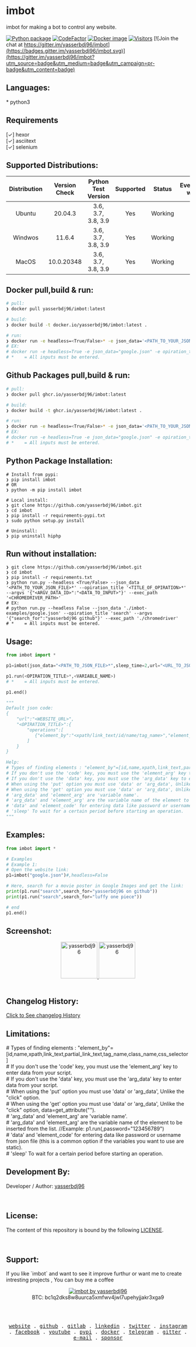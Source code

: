 <h1>imbot</h1>

<p>imbot for making a bot to control any website.</p>

[![Python package](https://github.com/yasserbdj96/imbot/actions/workflows/python-app.yml/badge.svg?branch=main)](https://github.com/yasserbdj96/imbot/actions/workflows/python-app.yml) [![CodeFactor](https://www.codefactor.io/repository/github/yasserbdj96/imbot/badge)](https://www.codefactor.io/repository/github/yasserbdj96/imbot) [![Docker image](https://github.com/yasserbdj96/imbot/actions/workflows/docker-image.yml/badge.svg)](https://github.com/yasserbdj96/imbot/actions/workflows/docker-image.yml) [![Visitors](https://visitor-badge.laobi.icu/badge?page_id=yasserbdj96.imbot)](https://github.com/yasserbdj96/imbot) [![Join the chat at https://gitter.im/yasserbdj96/imbot](https://badges.gitter.im/yasserbdj96/imbot.svg)](https://gitter.im/yasserbdj96/imbot?utm_source=badge&utm_medium=badge&utm_campaign=pr-badge&utm_content=badge)


<h2>Languages:</h2>
* python3

<h2>Requirements</h2>
[✓] hexor<br>
[✓] asciitext<br>
[✓] selenium

<h2>Supported Distributions:</h2>

| Distribution | Version Check     | Python Test Version | Supported | Status  | Everything works |
| :----------: | :---------------: | :-----------------: | :-------: | :----:  | :--------------: |
| Ubuntu       | 20.04.3           | 3.6, 3.7, 3.8, 3.9  | Yes       | Working | Yes              |
| Windwos      | 11.6.4            | 3.6, 3.7, 3.8, 3.9  | Yes       | Working | No               |
| MacOS        | 10.0.20348        | 3.6, 3.7, 3.8, 3.9  | Yes       | Working | No               |


<h2>Docker pull,build & run:</h2>

```bash
# pull:
❯ docker pull yasserbdj96/imbot:latest

# build:
❯ docker build -t docker.io/yasserbdj96/imbot:latest .

# run:
❯ docker run -e headless=<True/False>* -e json_data='<PATH_TO_YOUR_JSON_FILE>*' -e opiration_title='<TITLE_OF_OPIRATION>*' -e argvs='<ARGV_DATA_ID>="<DATA_TO_INPUT>"' -i -t imbot:latest
# EX:
# docker run -e headless=True -e json_data="google.json" -e opiration_title="search" -e  argvs='search_for="yasserbdj96 on github"' -i -t imbot:latest
# *    = All inputs must be entered.
```

<h2>Github Packages pull,build & run:</h2>

```bash
# pull:
❯ docker pull ghcr.io/yasserbdj96/imbot:latest

# build:
❯ docker build -t ghcr.io/yasserbdj96/imbot:latest .

# run:
❯ docker run -e headless=<True/False>* -e json_data='<PATH_TO_YOUR_JSON_FILE>*' -e opiration_title='<TITLE_OF_OPIRATION>*' -e argvs='<ARGV_DATA_ID>="<DATA_TO_INPUT>"' -i -t ghcr.io/yasserbdj96/imbot:latest
# EX:
# docker run -e headless=True -e json_data="google.json" -e opiration_title="search" -e  argvs='search_for="yasserbdj96 on github"' -i -t ghcr.io/yasserbdj96/imbot:latest
# *    = All inputs must be entered.
```

<h2>Python Package Installation:</h2>

```
# Install from pypi:
❯ pip install imbot
# OR
❯ python -m pip install imbot

# Local install:
❯ git clone https://github.com/yasserbdj96/imbot.git
❯ cd imbot
❯ pip install -r requirements-pypi.txt
❯ sudo python setup.py install

# Uninstall:
❯ pip uninstall hiphp
```

<h2>Run without installation:</h2>

```
❯ git clone https://github.com/yasserbdj96/imbot.git
❯ cd imbot
❯ pip install -r requirements.txt
❯ python run.py --headless <True/False> --json_data '<PATH_TO_YOUR_JSON_FILE>*' --opiration_title '<TITLE_OF_OPIRATION>*' --argvs '{"<ARGV_DATA_ID>":"<DATA_TO_INPUT>"}' --exec_path '<CHROMEDRIVER_PATH>'
# EX:
# python run.py --headless False --json_data './imbot-examples/google.json' --opiration_title 'search' --argvs '{"search_for":"yasserbdj96 github"}' --exec_path './chromedriver'
# *    = All inputs must be entered.
```

<h2>Usage:</h2>

```python
from imbot import *

p1=imbot(json_data="<PATH_TO_JSON_FILE>*",sleep_time=2,url="<URL_TO_JSON_FILE>*",headless=True,exec_path="<CHROMEDRIVER_PATH>")

p1.run(<OPIRATION_TITLE>*,<VARIABLE_NAME>)
# *    = All inputs must be entered.

p1.end()

"""
Default json code:
{
    "url":"<WEBSITE_URL>",
    "<OPIRATION_TITLE>":{
        "operations":[
           {"element_by":"<xpath/link_text/id/name/tag_name>","element_code":"<ELEMENT_CODE>","element_arg":"<VARIABLE_NAME>","opt":"<click/put/get>","arg_data":"<VARIABLE_NAME>","data":"<YOUR_DATA>","sleep":<Seconds>}
        ]
    }
}

Help:
# Types of finding elements : "element_by"=[id,name,xpath,link_text,partial_link_text,tag_name,class_name,css_selector]
# If you don't use the 'code' key, you must use the 'element_arg' key to enter data from your script.
# If you don't use the 'data' key, you must use the 'arg_data' key to enter data from your script.
# When using the 'put' option you must use 'data' or 'arg_data', Unlike the "click" option.
# When using the 'get' option you must use 'data' or 'arg_data', Unlike the "click" option, data=get_attribute("<src/herf/name/id>").
# 'arg_data' and 'element_arg' are 'variable name'.
# 'arg_data' and 'element_arg' are the variable name of the element to be inserted from the list. //Example: p1.run(<OPIRATION_TITLE>,password="123456789")
# 'data' and 'element_code' for entering data like password or username from json file (this is a common option if the variables you want to use are static).
# 'sleep' To wait for a certain period before starting an operation.
"""
```

<h2>Examples:</h2>

```python
from imbot import *

# Examples
# Example 1:
# Open the website link:
p1=imbot("google.json")#,headless=False

# Here, search for a movie poster in Google Images and get the link:
print(p1.run("search",search_for="yasserbdj96 on github"))
print(p1.run("search",search_for="luffy one piece"))

# end
p1.end()
```

<h2>Screenshot:</h2>

<div align="center">
    <a href="https://raw.githubusercontent.com/yasserbdj96/imbot/main/screenshot/screenshot.png">
        <img alt="yasserbdj96" height="100" src="https://raw.githubusercontent.com/yasserbdj96/imbot/main/screenshot/screenshot.png">
    </a>
    <a href="https://raw.githubusercontent.com/yasserbdj96/imbot/main/screenshot/screenshot_1.png">
        <img alt="yasserbdj96" height="100" src="https://raw.githubusercontent.com/yasserbdj96/imbot/main/screenshot/screenshot_1.png">
    </a>
</div>

<br>
<h2>Changelog History:</h2>
<a href="https://raw.githubusercontent.com/yasserbdj96/imbot/main/CHANGELOG">Click to See changelog History</a>

<br>
<h2>Limitations:</h2>
# Types of finding elements : "element_by"=[id,name,xpath,link_text,partial_link_text,tag_name,class_name,css_selector]<br>
# If you don't use the 'code' key, you must use the 'element_arg' key to enter data from your script.<br>
# If you don't use the 'data' key, you must use the 'arg_data' key to enter data from your script.<br>
# When using the 'put' option you must use 'data' or 'arg_data', Unlike the "click" option.<br>
# When using the 'get' option you must use 'data' or 'arg_data', Unlike the "click" option, data=get_attribute("<src/herf/name/id>").<br>
# 'arg_data' and 'element_arg' are 'variable name'.<br>
# 'arg_data' and 'element_arg' are the variable name of the element to be inserted from the list. //Example: p1.run(<OPIRATION_TITLE>,password="123456789")<br>
# 'data' and 'element_code' for entering data like password or username from json file (this is a common option if the variables you want to use are static).<br>
# 'sleep' To wait for a certain period before starting an operation.

<br>
<h2>Development By:</h2>

Developer / Author: [yasserbdj96](https://github.com/yasserbdj96)

<br>
<h2>License:</h2>
<p>The content of this repository is bound by the following <a href="https://raw.githubusercontent.com/yasserbdj96/imbot/main/LICENSE">LICENSE</a>.</p>

<br>
<h2>Support:</h2>
<p>If you like `imbot` and want to see it improve furthur or want me to create intresting projects , You can buy me a coffee </p>
<div align="center">
    <a href="https://ko-fi.com/yasserbdj96">
        <img src="https://ko-fi.com/img/githubbutton_sm.svg" alt="imbot by yasserbdj96">
    </a><br>
    BTC: bc1q2dks8w8uurca5xmfwv4jwl7upehyjjakr3xga9<br>
</div>

<br><br>

<p align="center">
  <samp>
    <a href="https://yasserbdj96.github.io/">website</a> .
    <a href="https://github.com/yasserbdj96">github</a> .
    <a href="https://gitlab.com/yasserbdj96">gitlab</a> .
    <a href="https://www.linkedin.com/in/yasserbdj96">linkedin</a> .
    <a href="https://twitter.com/yasserbdj96">twitter</a> .
    <a href="https://instagram.com/yasserbdj96">instagram</a> .
    <a href="https://www.facebook.com/yasserbdj96">facebook</a> .
    <a href="https://www.youtube.com/@yasserbdj96">youtube</a> .
    <a href="https://pypi.org/user/yasserbdj96">pypi</a> .
    <a href="https://hub.docker.com/u/yasserbdj96">docker</a> .
    <a href="https://t.me/yasserbdj96">telegram</a> .
    <a href="https://gitter.im/yasserbdj96/yasserbdj96">gitter</a> .
    <a href="mailto:yasser.bdj96@gmail.com">e-mail</a> .
    <a href="https://ko-fi.com/yasserbdj96">sponsor</a>
  </samp>
</p>
